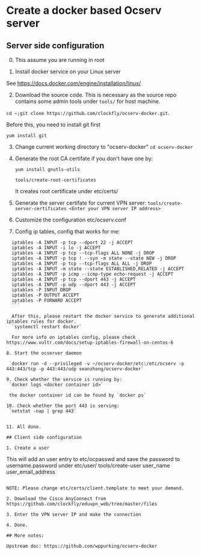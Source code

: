 # Create a docker based Ocserv server

## Server side configuration

0. This assume you are running in root

1. Install docker service on your Linux server
 
 See https://docs.docker.com/engine/installation/linux/
 
2. Download the source code. This is necessary as the source repo contains some admin tools under `tools/` for host machine.

  `cd ~;git clone https://github.com/clockfly/ocserv-docker.git`. 

  Before this, you need to install git first
  ```
  yum install git  
  ```
  
3. Change current working directory to "ocserv-docker"
  `cd ocserv-docker`
  
4. Generate the root CA certifate if you don't have one by:
   ```
   yum install gnutls-utils
   
   tools/create-root-certificates
   ```

   It creates root certificate under etc/certs/
   
5. Generate the server certifate for current VPN server:
   `tools/create-server-certificates <Enter your VPN server IP address>`

6. Customize the configuration etc/ocserv.conf
   
7. Config ip tables, config that works for me:
  ```
	iptables -A INPUT -p tcp --dport 22 -j ACCEPT
	iptables -A INPUT -i lo -j ACCEPT
	iptables -A INPUT -p tcp --tcp-flags ALL NONE -j DROP
	iptables -A INPUT -p tcp ! --syn -m state --state NEW -j DROP
	iptables -A INPUT -p tcp --tcp-flags ALL ALL -j DROP
	iptables -A INPUT -m state --state ESTABLISHED,RELATED -j ACCEPT
	iptables -A INPUT -p icmp --icmp-type echo-request -j ACCEPT
	iptables -A INPUT -p tcp --dport 443 -j ACCEPT
	iptables -A INPUT -p udp --dport 443 -j ACCEPT
	iptables -P INPUT DROP
	iptables -P OUTPUT ACCEPT
	iptables -P FORWARD ACCEPT
	```

	After this, please restart the docker service to generate additional iptables rules for docker.
	`systemctl restart docker`
	
    For more info on iptables config, please check https://www.vultr.com/docs/setup-iptables-firewall-on-centos-6    
   
8. Start the ocserver daemon

   `docker run -d --privileged -v ~/ocserv-docker/etc:/etc/ocserv -p 443:443/tcp -p 443:443/udp seanzhong/ocserv-docker`
   
9. Check whether the service is running by:
   `docker logs <docker container id>`
   
   the docker container id can be found by `docker ps`

10. Check whether the port 443 is serving:
   `netstat -nap | grep 443`
   
  
11. All done.

## Client side configuration

1. Create a user
  ```
  This will add an user entry to etc/ocpasswd and save the password to username.password under etc/user/
  tools/create-user user_name user_email_address
  ``` 
    
  NOTE: Please change etc/certs/client.template to meet your demand.
  
2. Download the Cisco AnyConnect from https://github.com/clockfly/eduvpn_web/tree/master/files
  
3. Enter the VPN server IP and make the connection
  
4. Done.  

## More notes:

Upstream doc: https://github.com/wppurking/ocserv-docker 
